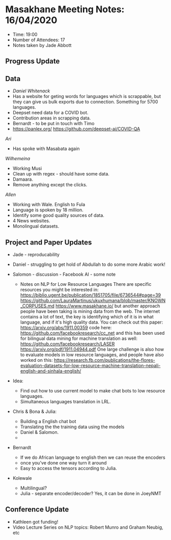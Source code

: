 # Masakhane Meeting Notes: 16/04/2020

- Time: 19:00
- Number of Attendees: 17
- Notes taken by Jade Abbott

## Progress Update

## Data

- *Daniel Whitenack* 
- Has a website for geting words for languages which is scrappable, but they can give us bulk exports due to connection. Something for 5700 languages. 
- Deepset need data for a COVID bot. 
- Contribution areas in scrapping data. 
- Bernardt - to be put in touch with Timo 
- https://panlex.org/ 
https://github.com/deepset-ai/COVID-QA 

*Ari* 
- Has spoke with Masabata again


*Wilhemeina*
- Working Musi
- Clean up with regex - should have some data. 
- Damaara. 
- Remove anything except the clicks.

*Allen*
- Working with Wale. English to Fula
- Language is spoken by 18 million.
- Identify some good quality sources of data. 
- 4 News websites. 
- Monolingual datasets. 

## Project and Paper Updates

- Jade - reproducability

- Daniel - struggling to get hold of Abdullah to do some more Arabic work! 

- Salomon - discussion - Facebook AI - some note
    - Notes on NLP for Low Resource Languages There are specific resources you might be interested in: https://biblio.ugent.be/publication/1851705/file/6736544#page=39 https://github.com/LauraMartinus/ukuxhumana/blob/master/KNOWN_CORPUSES.md https://www.masakhane.io/ but another approach people have been taking is mining data from the web. The internet contains a lot of text, the key is identifying which of it is in what language, and if it's high quality data. You can check out this paper: https://arxiv.org/abs/1911.00359 code here: https://github.com/facebookresearch/cc_net and this has been used for bilingual data mining for machine translation as well: https://github.com/facebookresearch/LASER https://arxiv.org/pdf/1911.04944.pdf One large challenge is also how to evaluate models in low resource languages, and people have also worked on this: https://research.fb.com/publications/the-flores-evaluation-datasets-for-low-resource-machine-translation-nepali-english-and-sinhala-english/

- Idea: 
    - Find out how to use current model to make chat bots to low resource languages. 
    - Simultaneous languages translation in LRL. 
 
- Chris & Bona & Julia:
    - Building a English chat bot
    - Translating the the training data using the models
    - Daniel & Salomon.
    - 
- Bernardt 
    - If we do African language to english then we can reuse the encoders 
    - once you've done one way turn it around 
    - Easy to access the tensors according to Julia. 

- Kolewale
    - Multilingual?
    - Julia - separate encoder/decoder? Yes, it can be done in JoeyNMT

## Conference Update

- Kathleen got funding!
- Video Lecture Series on NLP topics: Robert Munro and Graham Neubig, etc





